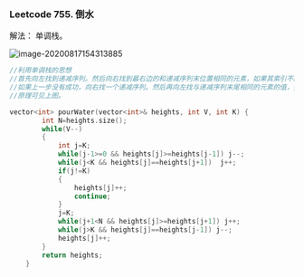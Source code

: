 ### Leetcode 755. 倒水

解法： 单调栈。

![image-20200817154313885](C:\Users\Administrator\AppData\Roaming\Typora\typora-user-images\image-20200817154313885.png)

```cpp
//利用单调栈的思想
//首先向左找到递减序列。然后向右找到最右边的和递减序列末位置相同的元素，如果其索引不能等于K,则高度加一，继续。
//如果上一步没有成功，向右找一个递减序列。然后再向左找与递减序列末尾相同的元素的值，找到最左边的那个，将其索引对应的位置加1即可.
//原理可见上图。
```



```cpp
vector<int> pourWater(vector<int>& heights, int V, int K) {
        int N=heights.size();
        while(V--)
        {
            int j=K;
            while(j-1>=0 && heights[j]>=heights[j-1]) j--;
            while(j<K && heights[j]==heights[j+1])  j++;
            if(j!=K)
            {
                heights[j]++;
                continue;
            }
            j=K;
            while(j+1<N && heights[j]>=heights[j+1]) j++;
            while(j>K && heights[j]==heights[j-1]) j--;
            heights[j]++;
        }
        return heights;
    }
```



